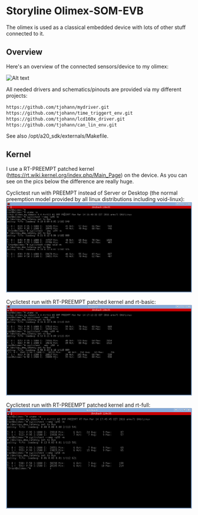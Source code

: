 Storyline Olimex-SOM-EVB
========================

The olimex is used as a classical embedded device with lots of other stuff connected to it.


Overview
--------

Here's an overview of the connected sensors/device to my olimex:

![Alt text](../../pics/olimex_gpio.jpg.jpg?raw=true "Overview")

All needed drivers and schematics/pinouts are provided via my different projects:

	https://github.com/tjohann/mydriver.git
	https://github.com/tjohann/time_triggert_env.git
	https://github.com/tjohann/lcd160x_driver.git
	https://github.com/tjohann/can_lin_env.git

See also /opt/a20_sdk/externals/Makefile.


Kernel
------

I use a RT-PREEMPT patched kernel (https://rt.wiki.kernel.org/index.php/Main_Page) on the device. As you can see on the pics below the difference are really huge.

Cyclictest run with PREEMPT instead of Server or Desktop (the normal preemption model provided by all linux distributions including void-linux):
![Alt text](../../pics/cyclictest_patched_kernel_with_preempt.png?raw=true "PREEMPT instead of Server/Desktop")

Cyclictest run with RT-PREEMPT patched kernel and rt-basic:
![Alt text](../../pics/cyclictest_patched_kernel_with_rt-basic.png?raw=true "RT-PREEMPT and rt-basic")

Cyclictest run with RT-PREEMPT patched kernel and rt-full:
![Alt text](../../pics/cyclictest_patched_kernel_with_rt-full.png?raw=true "RT-PREEMPT and rt-basic")

